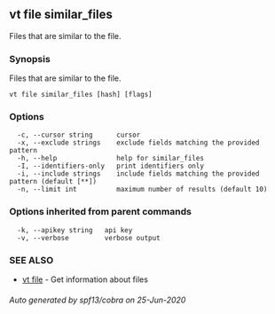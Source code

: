 ## vt file similar_files

Files that are similar to the file.

### Synopsis

Files that are similar to the file.

```
vt file similar_files [hash] [flags]
```

### Options

```
  -c, --cursor string      cursor
  -x, --exclude strings    exclude fields matching the provided pattern
  -h, --help               help for similar_files
  -I, --identifiers-only   print identifiers only
  -i, --include strings    include fields matching the provided pattern (default [**])
  -n, --limit int          maximum number of results (default 10)
```

### Options inherited from parent commands

```
  -k, --apikey string   api key
  -v, --verbose         verbose output
```

### SEE ALSO

* [vt file](vt_file.md)	 - Get information about files

###### Auto generated by spf13/cobra on 25-Jun-2020

